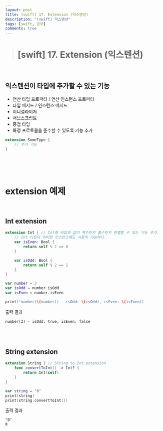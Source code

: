 ```yaml
---
layout: post
title: (swift) 17. Extension (익스텐션)
description: "(swift) 익스텐션"
tags: [swift, 공부]
comments: true
---
```


> # [swift] 17. Extension (익스텐션)

<br>

## 익스텐션이 타입에 추가할 수 있는 기능
 - 연산 타입 프로퍼티 / 연산 인스턴스 프로퍼티
 - 타입 메서드 / 인스턴스 메서드
 - 이니셜라이저
 - 서브스크립트
 - 중첩 타입
 - 특정 프로토콜을 준수할 수 있도록 기능 추가

``` swift
extension SomeType {
    // 추가 기능
}
```

<br>
<br>
<br>

# extension 예제

<br>

## Int extension
``` swift
extension Int { // Int형 타입의 값이 짝수인지 홀수인지 판별할 수 있는 기능 추가.
    // Int 타입의 어떠한 인스턴스에도 사용이 가능하다.
    var isEven: Bool {
        return self % 2 == 0
    }

    var isOdd: Bool {
        return self % 2 == 1
    }
}

var number = 3
var isOdd = number.isOdd
var isEven = number.isEven

print("number(\(number)) - isOdd: \(isOdd), isEven: \(isEven))
```

출력 결과  
```
number(3) - isOdd: true, isEven: false
```

<br>
<br>

## String extension
``` swift
extension String { // String to Int extension
    func convertToInt() -> Int? {
        return Int(self)
    }
}

var string = "0"
print(string)
print(string.convertToInt())
```

출력 결과  
```
"0"
0
```
